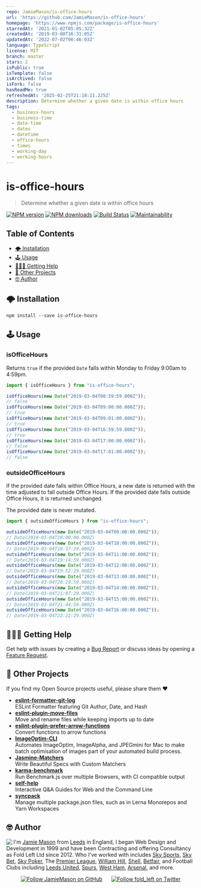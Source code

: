 ```yaml
---
repo: JamieMason/is-office-hours
url: 'https://github.com/JamieMason/is-office-hours'
homepage: 'https://www.npmjs.com/package/is-office-hours'
starredAt: '2021-01-02T05:05:32Z'
createdAt: '2019-03-08T16:31:05Z'
updatedAt: '2022-07-02T06:46:03Z'
language: TypeScript
license: MIT
branch: master
stars: 2
isPublic: true
isTemplate: false
isArchived: false
isFork: false
hasReadMe: true
refreshedAt: '2025-02-25T21:18:11.225Z'
description: Determine whether a given date is within office hours
tags:
  - business-hours
  - business-time
  - date-time
  - dates
  - datetime
  - office-hours
  - times
  - working-day
  - working-hours
---
```


# is-office-hours

> Determine whether a given date is within office hours

[![NPM version](http://img.shields.io/npm/v/is-office-hours.svg?style=flat-square)](https://www.npmjs.com/package/is-office-hours) [![NPM downloads](http://img.shields.io/npm/dm/is-office-hours.svg?style=flat-square)](https://www.npmjs.com/package/is-office-hours) [![Build Status](http://img.shields.io/travis/JamieMason/is-office-hours/master.svg?style=flat-square)](https://travis-ci.org/JamieMason/is-office-hours) [![Maintainability](https://api.codeclimate.com/v1/badges/bced12a42a2c6d08219c/maintainability)](https://codeclimate.com/github/JamieMason/is-office-hours/maintainability)

## Table of Contents

-   [🌩 Installation](#-installation)
-   [🕹 Usage](#-usage)
-   [🙋🏽‍♀️ Getting Help](#♀️-getting-help)
-   [👀 Other Projects](#-other-projects)
-   [🤓 Author](#-author)

## 🌩 Installation

    npm install --save is-office-hours

## 🕹 Usage

### isOfficeHours

Returns `true` if the provided `Date` falls within Monday to Friday 9:00am to 4:59pm.

```js
import { isOfficeHours } from "is-office-hours";

isOfficeHours(new Date("2019-03-04T08:59:59.000Z"));
// false
isOfficeHours(new Date("2019-03-04T09:00:00.000Z"));
// true
isOfficeHours(new Date("2019-03-04T09:01:00.000Z"));
// true
isOfficeHours(new Date("2019-03-04T16:59:59.000Z"));
// true
isOfficeHours(new Date("2019-03-04T17:00:00.000Z"));
// false
isOfficeHours(new Date("2019-03-04T17:01:00.000Z"));
// false
```

### outsideOfficeHours

If the provided date falls within Office Hours, a new date is returned with the time adjusted to fall outside Office Hours. If the provided date falls outside Office Hours, it is returned unchanged.

The provided date is never mutated.

```js
import { outsideOfficeHours } from "is-office-hours";

outsideOfficeHours(new Date("2019-03-04T09:00:00.000Z"));
// Date(2019-03-04T18:00:00.000Z)
outsideOfficeHours(new Date("2019-03-04T10:00:00.000Z"));
// Date(2019-03-04T18:37:29.000Z)
outsideOfficeHours(new Date("2019-03-04T11:00:00.000Z"));
// Date(2019-03-04T19:14:59.000Z)
outsideOfficeHours(new Date("2019-03-04T12:00:00.000Z"));
// Date(2019-03-04T19:52:29.000Z)
outsideOfficeHours(new Date("2019-03-04T13:00:00.000Z"));
// Date(2019-03-04T20:29:59.000Z)
outsideOfficeHours(new Date("2019-03-04T14:00:00.000Z"));
// Date(2019-03-04T21:07:29.000Z)
outsideOfficeHours(new Date("2019-03-04T15:00:00.000Z"));
// Date(2019-03-04T21:44:59.000Z)
outsideOfficeHours(new Date("2019-03-04T16:00:00.000Z"));
// Date(2019-03-04T22:22:29.000Z)
```

## 🙋🏽‍♀️ Getting Help

Get help with issues by creating a [Bug Report] or discuss ideas by opening a [Feature Request].

[bug report]: https://github.com/JamieMason/is-office-hours/issues/new?template=bug_report.md

[feature request]: https://github.com/JamieMason/is-office-hours/issues/new?template=feature_request.md

## 👀 Other Projects

If you find my Open Source projects useful, please share them ❤️

-   [**eslint-formatter-git-log**](https://github.com/JamieMason/eslint-formatter-git-log)<br>ESLint Formatter featuring Git Author, Date, and Hash
-   [**eslint-plugin-move-files**](https://github.com/JamieMason/eslint-plugin-move-files)<br>Move and rename files while keeping imports up to date
-   [**eslint-plugin-prefer-arrow-functions**](https://github.com/JamieMason/eslint-plugin-prefer-arrow-functions)<br>Convert functions to arrow functions
-   [**ImageOptim-CLI**](https://github.com/JamieMason/ImageOptim-CLI)<br>Automates ImageOptim, ImageAlpha, and JPEGmini for Mac to make batch optimisation of images part of your automated build process.
-   [**Jasmine-Matchers**](https://github.com/JamieMason/Jasmine-Matchers)<br>Write Beautiful Specs with Custom Matchers
-   [**karma-benchmark**](https://github.com/JamieMason/karma-benchmark)<br>Run Benchmark.js over multiple Browsers, with CI compatible output
-   [**self-help**](https://github.com/JamieMason/self-help#readme)<br>Interactive Q&A Guides for Web and the Command Line
-   [**syncpack**](https://github.com/JamieMason/syncpack#readme)<br>Manage multiple package.json files, such as in Lerna Monorepos and Yarn Workspaces

## 🤓 Author

<img src="https://www.gravatar.com/avatar/acdf106ce071806278438d8c354adec8?s=100" align="left">

I'm [Jamie Mason] from [Leeds] in England, I began Web Design and Development in 1999 and have been Contracting and offering Consultancy as Fold Left Ltd since 2012. Who I've worked with includes [Sky Sports], [Sky Bet], [Sky Poker], The [Premier League], [William Hill], [Shell], [Betfair], and Football Clubs including [Leeds United], [Spurs], [West Ham], [Arsenal], and more.

<div align="center">

[![Follow JamieMason on GitHub][github badge]][github]      [![Follow fold_left on Twitter][twitter badge]][twitter]

</div>

<!-- images -->

[github badge]: https://img.shields.io/github/followers/JamieMason.svg?style=social&label=Follow

[twitter badge]: https://img.shields.io/twitter/follow/fold_left.svg?style=social&label=Follow

<!-- links -->

[arsenal]: https://www.arsenal.com

[betfair]: https://www.betfair.com

[github]: https://github.com/JamieMason

[jamie mason]: https://www.linkedin.com/in/jamiemasonleeds

[leeds united]: https://www.leedsunited.com/

[leeds]: https://www.instagram.com/visitleeds

[premier league]: https://www.premierleague.com

[shell]: https://www.shell.com

[sky bet]: https://www.skybet.com

[sky poker]: https://www.skypoker.com

[sky sports]: https://www.skysports.com

[spurs]: https://www.tottenhamhotspur.com

[twitter]: https://twitter.com/fold_left

[west ham]: https://www.whufc.com

[william hill]: https://www.williamhill.com
